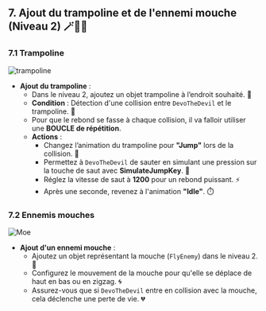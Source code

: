 ## 7. Ajout du trampoline et de l'ennemi mouche (Niveau 2) 🪄🦘🐝

### 7.1 Trampoline

![trampoline](https://sebastien-devos.fr/img/codegaming/trampoline.png)

- **Ajout du trampoline** :
  - Dans le niveau 2, ajoutez un objet trampoline à l’endroit souhaité. 🎢
  - **Condition** : Détection d'une collision entre `DevoTheDevil` et le trampoline. 🤸
  - Pour que le rebond se fasse à chaque collision, il va falloir utiliser une **BOUCLE de répétition**. 
  - **Actions** :
    - Changez l’animation du trampoline pour **"Jump"** lors de la collision. 🎊
    - Permettez à `DevoTheDevil` de sauter en simulant une pression sur la touche de saut avec **SimulateJumpKey**. 🚀
    - Réglez la vitesse de saut à **1200** pour un rebond puissant. ⚡
    - Après une seconde, revenez à l'animation **"Idle"**. ⏱️

### 7.2 Ennemis mouches

![Moe](https://sebastien-devos.fr/img/codegaming/moe-scotty.png)

- **Ajout d'un ennemi mouche** :
  - Ajoutez un objet représentant la mouche (`FlyEnemy`) dans le niveau 2. 🐝
  - Configurez le mouvement de la mouche pour qu'elle se déplace de haut en bas ou en zigzag. 🌀
  - Assurez-vous que si `DevoTheDevil` entre en collision avec la mouche, cela déclenche une perte de vie. 💔
